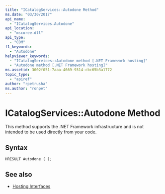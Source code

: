 ```yaml
---
title: "ICatalogServices::Autodone Method"
ms.date: "03/30/2017"
api_name: 
  - "ICatalogServices.Autodone"
api_location: 
  - "mscoree.dll"
api_type: 
  - "COM"
f1_keywords: 
  - "Autodone"
helpviewer_keywords: 
  - "ICatalogServices::Autodone method [.NET Framework hosting]"
  - "Autodone method [.NET Framework hosting]"
ms.assetid: 3002f051-7aaa-4669-9314-cbc65b3a1772
topic_type: 
  - "apiref"
author: "rpetrusha"
ms.author: "ronpet"
---
```

# ICatalogServices::Autodone Method
This method supports the .NET Framework infrastructure and is not intended to be used directly from your code.  
  
## Syntax  
  
```  
HRESULT Autodone ( );  
```  
  
## See also
- [Hosting Interfaces](../../../../docs/framework/unmanaged-api/hosting/hosting-interfaces.md)

